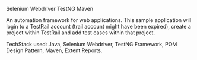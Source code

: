 Selenium Webdriver TestNG Maven

An automation framework for web applications.
This sample application will login to a TestRail account (trail account might have been expired), create a project within TestRail and add test cases within that project.

TechStack used: Java, Selenium Webdriver, TestNG Framework, POM Design Pattern, Maven, Extent Reports.

